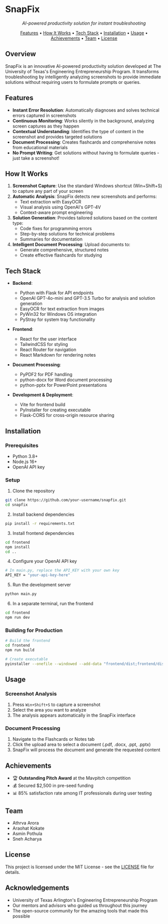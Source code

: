 # SnapFix

<p align="center">
  <em>AI-powered productivity solution for instant troubleshooting</em>
</p>

<p align="center">
  <a href="#features">Features</a> •
  <a href="#how-it-works">How It Works</a> •
  <a href="#tech-stack">Tech Stack</a> •
  <a href="#installation">Installation</a> •
  <a href="#usage">Usage</a> •
  <a href="#achievements">Achievements</a> •
  <a href="#team">Team</a> •
  <a href="#license">License</a>
</p>

## Overview

SnapFix is an innovative AI-powered productivity solution developed at The University of Texas's Engineering Entrepreneurship Program. It transforms troubleshooting by intelligently analyzing screenshots to provide immediate solutions without requiring users to formulate prompts or queries.



## Features

- **Instant Error Resolution**: Automatically diagnoses and solves technical errors captured in screenshots
- **Continuous Monitoring**: Works silently in the background, analyzing screen captures as they happen
- **Contextual Understanding**: Identifies the type of content in the screenshot and provides targeted solutions
- **Document Processing**: Creates flashcards and comprehensive notes from educational materials
- **No Prompt Writing**: Get solutions without having to formulate queries - just take a screenshot!

## How It Works

1. **Screenshot Capture**: Use the standard Windows shortcut (Win+Shift+S) to capture any part of your screen
2. **Automatic Analysis**: SnapFix detects new screenshots and performs:
   - Text extraction with EasyOCR
   - Visual analysis using OpenAI's GPT-4V
   - Context-aware prompt engineering
3. **Solution Generation**: Provides tailored solutions based on the content type:
   - Code fixes for programming errors
   - Step-by-step solutions for technical problems
   - Summaries for documentation
4. **Intelligent Document Processing**: Upload documents to:
   - Generate comprehensive, structured notes
   - Create effective flashcards for studying



## Tech Stack

- **Backend**:
  - Python with Flask for API endpoints
  - OpenAI GPT-4o-mini and GPT-3.5 Turbo for analysis and solution generation
  - EasyOCR for text extraction from images
  - PyWin32 for Windows OS integration
  - PyStray for system tray functionality

- **Frontend**:
  - React for the user interface
  - TailwindCSS for styling
  - React Router for navigation
  - React Markdown for rendering notes

- **Document Processing**:
  - PyPDF2 for PDF handling
  - python-docx for Word document processing
  - python-pptx for PowerPoint presentations

- **Development & Deployment**:
  - Vite for frontend build
  - PyInstaller for creating executable
  - Flask-CORS for cross-origin resource sharing

## Installation

### Prerequisites
- Python 3.8+
- Node.js 16+
- OpenAI API key

### Setup

1. Clone the repository
```bash
git clone https://github.com/your-username/snapfix.git
cd snapfix
```

2. Install backend dependencies
```bash
pip install -r requirements.txt
```

3. Install frontend dependencies
```bash
cd frontend
npm install
cd ..
```

4. Configure your OpenAI API key
```bash
# In main.py, replace the API_KEY with your own key
API_KEY = "your-api-key-here"
```

5. Run the development server
```bash
python main.py
```

6. In a separate terminal, run the frontend
```bash
cd frontend
npm run dev
```

### Building for Production

```bash
# Build the frontend
cd frontend
npm run build

# Create executable
pyinstaller --onefile --windowed --add-data "frontend/dist;frontend/dist" main.py
```

## Usage

### Screenshot Analysis
1. Press `Win+Shift+S` to capture a screenshot
2. Select the area you want to analyze
3. The analysis appears automatically in the SnapFix interface

### Document Processing
1. Navigate to the Flashcards or Notes tab
2. Click the upload area to select a document (.pdf, .docx, .ppt, .pptx)
3. SnapFix will process the document and generate the requested content

## Achievements

- 🏆 **Outstanding Pitch Award** at the Mavpitch competition
- 💰 Secured $2,500 in pre-seed funding
- 📊 85% satisfaction rate among IT professionals during user testing

## Team

- Athrva Arora 
- Araohat Kokate 
- Asmin Pothula  
- Sneh Acharya  

## License

This project is licensed under the MIT License - see the [LICENSE](LICENSE) file for details.

## Acknowledgements

- University of Texas Arlington's Engineering Entrepreneurship Program
- Our mentors and advisors who guided us throughout this journey
- The open-source community for the amazing tools that made this possible
